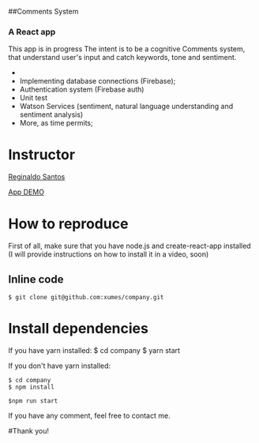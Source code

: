 ##Comments System
### A React app 
This app is in progress
The intent is to be a cognitive Comments system, that understand user's input and catch keywords, tone and sentiment.

-
- Implementing database connections (Firebase);
- Authentication system (Firebase auth)
- Unit test
- Watson Services (sentiment, natural language understanding and sentiment analysis)
- More, as time permits;

# Instructor

[Reginaldo Santos](www.reginaldosantos.com.br)

[App DEMO](https://comments-xumes.firebaseapp.com/)



# How to reproduce
First of all, make sure that you have node.js and create-react-app installed (I will provide instructions on how to install it in a video, soon)

## Inline code

`$ git clone git@github.com:xumes/company.git`

# Install dependencies 

If you have yarn installed:
    $ cd company
    $ yarn start
	
    
    
If you don't have yarn installed:

    $ cd company
    $ npm install 
	
	$npm run start


If you have any comment, feel free to contact me.

#Thank you!